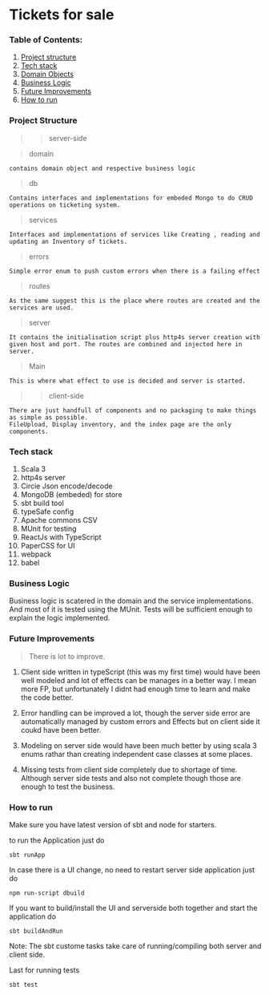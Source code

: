 # Tickets for sale

### Table of Contents:
1.  [Project structure](#project-structure)
2.  [Tech stack](#tech-stack)
3.  [Domain Objects](#domain-objects)
4.  [Business Logic](#business-logic)
5.  [Future Improvements](#future-improvements)
6.  [How to run](#hot-to-run)



### Project Structure

>> server-side
    
> domain
``` 
contains domain object and respective business logic
```
> db
```
Contains interfaces and implementations for embeded Mongo to do CRUD operations on ticketing system.
```
> services
```
Interfaces and implementations of services like Creating , reading and updating an Inventory of tickets.
```
> errors
```
Simple error enum to push custom errors when there is a failing effect
```
> routes
```
As the same suggest this is the place where routes are created and the services are used.
```
> server
```
It contains the initialisation script plus http4s server creation with given host and port. The routes are combined and injected here in server.
```
> Main
```
This is where what effect to use is decided and server is started.
```

>> client-side

```
There are just handfull of components and no packaging to make things as simple as possible.
FileUpload, Display inventory, and the index page are the only components.
```

### Tech stack

1. Scala 3
2. http4s server
3. Circie Json encode/decode
4. MongoDB (embeded) for store
5. sbt build tool
6. typeSafe config
7. Apache commons CSV
8. MUnit for testing
10. ReactJs with TypeScript
11. PaperCSS for UI
12. webpack 
11. babel

### Business Logic

Business logic is scatered in the domain and the service implementations. And most of it is tested using the MUnit. Tests will be sufficient enough to explain the logic implemented.


### Future Improvements
> There is lot to improve.

1. Client side written in typeScript (this was my first time) would have been well modeled and lot of effects can be manages in a better way. I mean more FP, but unfortunately I didnt had enough time to learn and make the code better.

2. Error handling can be improved a lot, though the server side error are automatically managed by custom errors and Effects but on client side it coukd have been better.

3. Modeling on server side would have been much better by using scala 3 enums rathar than creating independent case classes at some places.

4. Missing tests from client side completely due to shortage of time. Although server side tests and also not complete though those are enough to test the business.


### How to run

Make sure you have latest version of sbt and node for starters.

to run the Application just do
```
sbt runApp
```

In case there is a UI change, no need to restart server side application just do 
```
npm run-script dbuild 
```

If you want to build/install the UI and serverside both together and start the application do
```
sbt buildAndRun
```

Note: The sbt custome tasks take care of running/compiling both server and client side.

Last for running tests
```
sbt test
```

